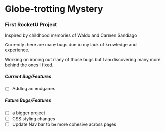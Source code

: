 Globe-trotting Mystery
=====

### First RocketU Project

Inspired by childhood memories of Waldo and Carmen Sandiago

Currently there are many bugs due to my lack of knowledge and experience.

Working on ironing out many of those bugs but I am discovering many more behind the ones I fixed.

##### Current Bug/Features
- [ ] Adding an endgame.


##### Future Bugs/Features
- [ ] a bigger project
- [ ] CSS styling changes
- [ ] Update Nav bar to be more cohesive across pages